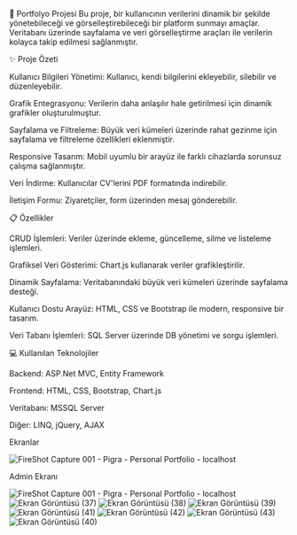 🎨 Portfolyo Projesi
Bu proje, bir kullanıcının verilerini dinamik bir şekilde yönetebileceği ve görselleştirebileceği bir platform sunmayı amaçlar. Veritabanı üzerinde sayfalama ve veri görselleştirme araçları ile verilerin kolayca takip edilmesi sağlanmıştır.


✨ Proje Özeti

Kullanıcı Bilgileri Yönetimi: Kullanıcı, kendi bilgilerini ekleyebilir, silebilir ve düzenleyebilir.

Grafik Entegrasyonu: Verilerin daha anlaşılır hale getirilmesi için dinamik grafikler oluşturulmuştur.

Sayfalama ve Filtreleme: Büyük veri kümeleri üzerinde rahat gezinme için sayfalama ve filtreleme özellikleri eklenmiştir.

Responsive Tasarım: Mobil uyumlu bir arayüz ile farklı cihazlarda sorunsuz çalışma sağlanmıştır.

Veri İndirme: Kullanıcılar CV'lerini PDF formatında indirebilir.

İletişim Formu: Ziyaretçiler, form üzerinden mesaj gönderebilir.


📋 Özellikler

CRUD İşlemleri: Veriler üzerinde ekleme, güncelleme, silme ve listeleme işlemleri.

Grafiksel Veri Gösterimi: Chart.js kullanarak veriler grafikleştirilir.

Dinamik Sayfalama: Veritabanındaki büyük veri kümeleri üzerinde sayfalama desteği.

Kullanıcı Dostu Arayüz: HTML, CSS ve Bootstrap ile modern, responsive bir tasarım.

Veri Tabanı İşlemleri: SQL Server üzerinde DB yönetimi ve sorgu işlemleri.


💻 Kullanılan Teknolojiler

Backend: ASP.Net MVC, Entity Framework

Frontend: HTML, CSS, Bootstrap, Chart.js

Veritabanı: MSSQL Server

Diğer: LINQ, jQuery, AJAX

Ekranlar 

![FireShot Capture 001 - Pigra - Personal Portfolio - localhost](https://github.com/user-attachments/assets/3a2ead5b-d69e-478f-94a8-c9a61bd96f6a)

Admin Ekranı

![FireShot Capture 001 - Pigra - Personal Portfolio - localhost](https://github.com/user-attachments/assets/3a2ead5b-d69e-478f-94a8-c9a61bd96f6a)
![Ekran Görüntüsü (37)](https://github.com/user-attachments/assets/475bb58b-1c68-4339-902c-6932eb93b873)
![Ekran Görüntüsü (38)](https://github.com/user-attachments/assets/c784a80e-c001-49ea-a327-e28cbea03efb)
![Ekran Görüntüsü (39)](https://github.com/user-attachments/assets/58c41013-6ea0-4360-969b-991c49a9b6ab)
![Ekran Görüntüsü (41)](https://github.com/user-attachments/assets/18d6e8cb-3534-42b8-ba20-db8ecfa07b6b)
![Ekran Görüntüsü (42)](https://github.com/user-attachments/assets/6be6b0a8-c22f-4e99-8160-429441201418)
![Ekran Görüntüsü (43)](https://github.com/user-attachments/assets/c3190218-6a21-4a0f-8d55-c1b827cce8a2)
![Ekran Görüntüsü (40)](https://github.com/user-attachments/assets/4dbae4e5-0874-4ddf-9b2d-1c50264556f2)


